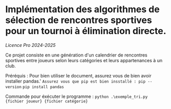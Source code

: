 # Implémentation des algorithmes de sélection de rencontres sportives pour un tournoi à élimination directe.

*Licence Pro 2024-2025*

Ce projet consiste en une génération d'un calendrier de rencontres sportives entre joueurs selon leurs catégories et leurs appartenances à un club.

Préréquis : 
Pour bien utiliser le document, assurez vous de bien avoir installer pandas.'
`Assurez vous que pip est bien insstallé : pip --version`
`pip install pandas`

Commande pour éxécuter le programme :
`python .\exemple_tri.py {fichier joueur} {fichier catégorie}`